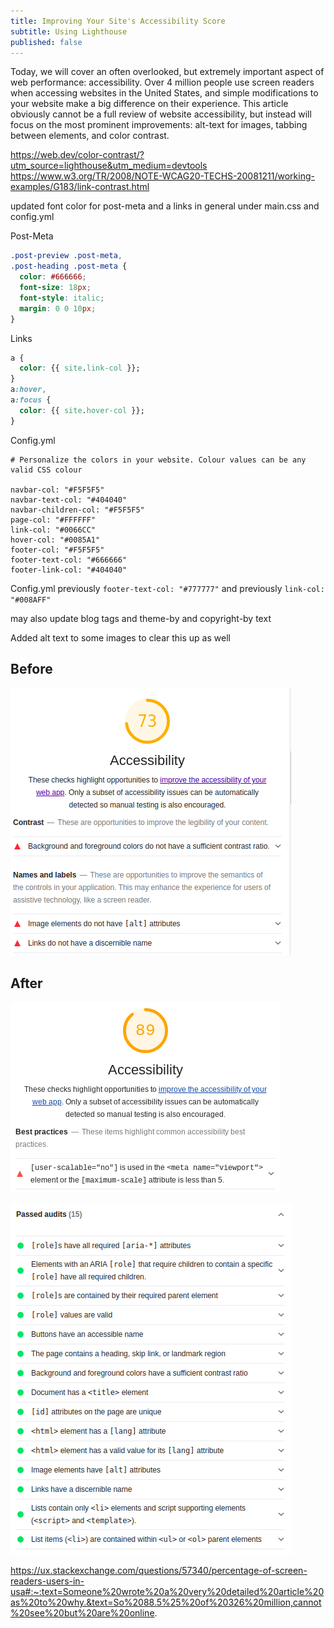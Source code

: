 ```yaml
---
title: Improving Your Site's Accessibility Score
subtitle: Using Lighthouse
published: false
---
```


Today, we will cover an often overlooked, but extremely important aspect of web performance: accessibility. Over 4 million people use screen readers when accessing websites in the United States, and simple modifications to your website make a big difference on their experience. This article obviously cannot be a full review of website accessibility, but instead will focus on the most prominent improvements: alt-text for images, tabbing between elements, and color contrast. 

https://web.dev/color-contrast/?utm_source=lighthouse&utm_medium=devtools
https://www.w3.org/TR/2008/NOTE-WCAG20-TECHS-20081211/working-examples/G183/link-contrast.html

updated font color for post-meta and a links in general under main.css and config.yml

Post-Meta

```CSS
.post-preview .post-meta,
.post-heading .post-meta {
  color: #666666;
  font-size: 18px;
  font-style: italic;
  margin: 0 0 10px;
}
```

Links 
```CSS
a {
  color: {{ site.link-col }};
}
a:hover,
a:focus {
  color: {{ site.hover-col }};
}
```

Config.yml 
```
# Personalize the colors in your website. Colour values can be any valid CSS colour

navbar-col: "#F5F5F5"
navbar-text-col: "#404040"
navbar-children-col: "#F5F5F5"
page-col: "#FFFFFF"
link-col: "#0066CC"
hover-col: "#0085A1"
footer-col: "#F5F5F5"
footer-text-col: "#666666"
footer-link-col: "#404040"
```

Config.yml previously ```footer-text-col: "#777777"``` and previously ```link-col: "#008AFF"```

may also update blog tags and theme-by and copyright-by text

Added alt text to some images to clear this up as well 

## Before 

![Lighthouse Accessibility Score Before Improvements](/img/lighthouse_accessibility_improvements_before.png "Accessibility Score Before Improvements")

## After

![Lighthouse Accessibility Score After Improvements](/img/lighthouse_accessibility_improvements_after_2.png "Accessibility Score After Improvements")

![Lighthouse Accessibility Audits After Improvements](/img/lighthouse_accessibility_improvements_after.png "Accessibility Audits After Improvements")


https://ux.stackexchange.com/questions/57340/percentage-of-screen-readers-users-in-usa#:~:text=Someone%20wrote%20a%20very%20detailed%20article%20as%20to%20why.&text=So%2088.5%25%20of%20326%20million,cannot%20see%20but%20are%20online.
